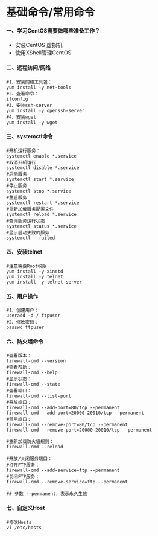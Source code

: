 # 基础命令/常用命令

#### 一、学习CentOS需要做哪些准备工作？

- 安装CentOS 虚拟机
- 使用XShell管理CentOS

#### 二、远程访问/网络

```
#1、安装网络工具包：
yum install -y net-tools
#2、查看命令：
ifconfig
#3、安装ssh-server
yum install -y openssh-server
#4、安装wget
yum install -y wget

```

#### 三、systemctl命令

```
#开机运行服务：
systemctl enable *.service 
#取消开机运行
systemctl disable *.service 
#启动服务
systemctl start *.service 
#停止服务
systemctl stop *.service 
#重启服务
systemctl restart *.service 
#重新加载服务配置文件
systemctl reload *.service 
#查询服务运行状态
systemctl status *.service 
#显示启动失败的服务
systemctl --failed

```

#### 四、安装telnet

```
#注意需要Root权限
yum install -y xinetd 
yum install -y telnet
yum install -y telnet-server

```

#### 五、用户操作

```
#1、创建用户：
useradd -d / ftpuser
#2、修改密码：
passwd ftpuser

```

#### 六、防火墙命令

```
#查看版本： 
firewall-cmd --version
#查看帮助： 
firewall-cmd --help
#显示状态： 
firewall-cmd --state
#查看端口： 
firewall-cmd --list-port
#开放端口：
firewall-cmd --add-port=80/tcp --permanent
firewall-cmd --add-port=20000-20010/tcp --permanent
#禁用端口：
firewall-cmd --remove-port=80/tcp --permanent
firewall-cmd --remove-port=20000-20010/tcp --permanent

#重新加载防火墙规则：
firewall-cmd --reload

#开放/关闭服务端口：
#打开FTP服务： 
firewall-cmd --add-service=ftp --permanent
#关闭FTP服务： 
firewall-cmd --remove-service=ftp --permanent

## 参数 --permanent，表示永久生效

```

#### 七、自定义Host

```
#修改Hosts
vi /etc/hosts

```